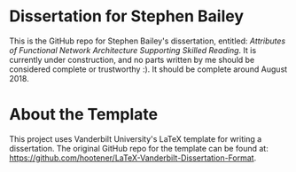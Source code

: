 Dissertation for Stephen Bailey
===============================

This is the GitHub repo for Stephen Bailey's dissertation, entitled: *Attributes of Functional Network Architecture Supporting Skilled Reading*. It is currently under construction, and no parts written by me should be considered complete or trustworthy :). It should be complete around August 2018. 



About the Template
==================
This project uses Vanderbilt University's LaTeX template for writing a dissertation. The original GitHub repo for the template can be found at: https://github.com/hootener/LaTeX-Vanderbilt-Dissertation-Format.